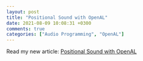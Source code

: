 ```yaml
---
layout: post
title: "Positional Sound with OpenAL"
date: 2021-08-09 10:08:31 +0300
comments: true
categories: ["Audio Programming", "OpenAL"]
---
```


Read my new article: [Positional Sound with OpenAL](https://medium.com/programming-for-music/positional-sound-with-openal-d3d951204b30)
